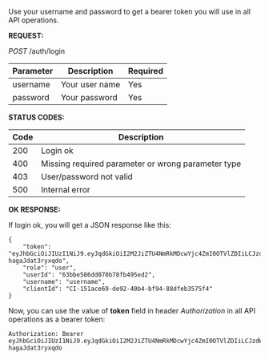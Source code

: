 

Use your username and password to get a bearer token you will use in all API operations.

**REQUEST:** 

*POST* /auth/login

|Parameter|Description|Required|
|---------|-----------|--------|
|username | Your user name | Yes |
|password | Your password  | Yes |

**STATUS CODES:**

|Code|Description|
|----|-------|
|200 | Login ok |
|400 | Missing required parameter or wrong parameter type |
|403 | User/password not valid |
|500 | Internal error|

**OK RESPONSE:**

If login ok, you will get a JSON response like this:

```
{
    "token": "eyJhbGciOiJIUzI1NiJ9.eyJqdGkiOiI2M2JiZTU4NmRkMDcwYjc4ZmI0OTVlZDIiLCJzdWIiOiJ1c2VyMSIsImF1ZCI6InVzZXIiLCJpc3MiOiJDSS0xNTFhY2U2OS1kZTkyLTQwYjQtYmY5NC04OGRmZWIzNTc1ZjQiLCJpYXQiOjE2ODQ3NDg0MTUsImV4cCI6MTY4NDgzNDgxNX0.CcNyo8Ug45dNLNZ0Q41wpPObrFI-hagaJdat3ryxqdo",
    "role": "user",
    "userId": "63bbe586dd070b78fb495ed2",
    "username": "username",
    "clientId": "CI-151ace69-de92-40b4-bf94-88dfeb3575f4"
}
```

Now, you can use the value of **token** field in header *Authorization* in all API operations as a bearer token:

```
Authorization: Bearer eyJhbGciOiJIUzI1NiJ9.eyJqdGkiOiI2M2JiZTU4NmRkMDcwYjc4ZmI0OTVlZDIiLCJzdWIiOiJ1c2VyMSIsImF1ZCI6InVzZXIiLCJpc3MiOiJDSS0xNTFhY2U2OS1kZTkyLTQwYjQtYmY5NC04OGRmZWIzNTc1ZjQiLCJpYXQiOjE2ODQ3NDg0MTUsImV4cCI6MTY4NDgzNDgxNX0.CcNyo8Ug45dNLNZ0Q41wpPObrFI-hagaJdat3ryxqdo
```



